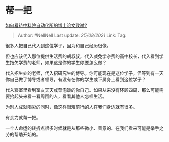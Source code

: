 # 帮一把
[如何看待中科院自动化所的博士论文致谢?](https://www.zhihu.com/question/454961393/answer/1842043413)

> Author: #NellNell
> Last update: *25/08/2021*
> Link:
> Tag:

很多人把自己代入到这位学子，因为和自己经历很像。

但也应该代入那位提供生活费的胡叔叔，代入减免学杂费的高中校长，代入看到学生拖欠学费的老师，如果这是你的学生你要怎么做？

代入招生处的老师，代入招研究生的博导。你可能现在是这位学子，但等到有一天你自己做了博导或者领导，有没有在你的学生或下属身上看到这位学子？

代入寝室里看到室友天天咸菜泡饭的你自己。如果从来没有环顾四周，那么可能需要抬起头来看一看周围的人，看看其他人怎样生活。

为别人成就喝彩的同时，像这样艰难前行的人在我们身边就有很多。

有余力就帮一把。

一个人命运的转折点很多时候就是从那些微小、善意的、在我们看来可能是举手之劳的帮助开始的。
